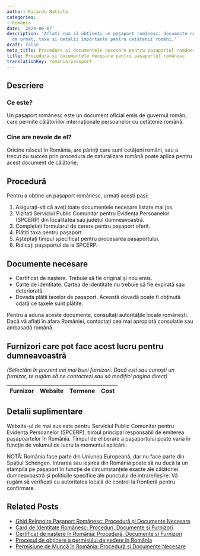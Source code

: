 ```yaml
---
author: Ricardo Batista
categories:
- Romania
date: '2024-06-07'
description: 'Aflați cum să obțineți un pașaport românesc: documente necesare, pași
  de urmat, taxe și detalii importante pentru cetățenii români.'
draft: false
meta_title: Procedura și documentele necesare pentru pașaportul românesc
title: Procedura și documentele necesare pentru pașaportul românesc
translationKey: romania-passport
---
```



## Descriere
### Ce este?
Un pașaport românesc este un document oficial emis de guvernul român, care permite călătoriilor internaționale persoanelor cu cetățenie română.

### Cine are nevoie de el?
Oricine născut în România, are părinți care sunt cetățeni români, sau a trecut cu succes prin procedura de naturalizare română poate aplica pentru acest document de călătorie.

## Procedură
Pentru a obține un pașaport românesc, urmați acești pași:

1. Asigurați-vă că aveți toate documentele necesare listate mai jos.
2. Vizitați Serviciul Public Comunitar pentru Evidența Persoanelor (SPCERP) din localitatea sau județul dumneavoastră.
3. Completați formularul de cerere pentru pașaport oferit.
4. Plătiți taxa pentru pașaport.
5. Așteptați timpul specificat pentru procesarea pașaportului.
6. Ridicați pașaportul de la SPCERP.

## Documente necesare
- Certificat de naștere. Trebuie să fie original și nou emis.
- Carte de identitate. Cartea de identitate nu trebuie să fie expirată sau deteriorată.
- Dovada plății taxelor de pașaport. Această dovadă poate fi obținută odată ce taxele sunt plătite.

Pentru a aduna aceste documente, consultați autoritățile locale românești. Dacă vă aflați în afara României, contactați cea mai apropiată consulatie sau ambasadă română.

## Furnizori care pot face acest lucru pentru dumneavoastră

_(Selectăm în prezent cei mai buni furnizori. Dacă ești sau cunoști un furnizor, te rugăm să ne contactezi sau să modifici pagina direct)_

| Furnizor        |     Website     |     Termene      |       Cost       |
| :-------------: | :-------------: |  :-------------: | :-------------: |

## Detalii suplimentare
Website-ul de mai sus este pentru Serviciul Public Comunitar pentru Evidența Persoanelor (SPCERP), biroul principal responsabil de emiterea pașapoartelor în România. Timpul de eliberare a pașaportului poate varia în funcție de volumul de lucru la momentul aplicării.

NOTĂ: România face parte din Uniunea Europeană, dar nu face parte din Spațiul Schengen. Intrarea sau ieșirea din România poate să nu ducă la un ștampila pe pașaport în funcție de circumstanțele exacte ale călătoriei dumneavoastră și politicile specifice ale punctului de intrare/ieșire. Vă rugăm să verificați cu autoritatea locală de control la frontieră pentru confirmare.


## Related Posts

- [Ghid Reînnoire Pașaport Românesc: Procedură și Documente Necesare](https://tramitit.com/ro/guides/romania/reinnoire_pasaport/)
- [Card de Identitate Românesc: Proceduri, Documente și Furnizori](https://tramitit.com/ro/guides/romania/buletin_de_identitate/)
- [Certificat de naștere în România: Procedură, Documente și Furnizori](https://tramitit.com/ro/guides/romania/certificat_de_nastere/)
- [Procesul de obținere a permisului de ședere în România](https://tramitit.com/ro/guides/romania/viza_de_resedinta/)
- [Permisiune de Muncă în România: Procedură și Documente Necesare](https://tramitit.com/ro/guides/romania/solicitare_permis_de_munca_pentru_expati/)